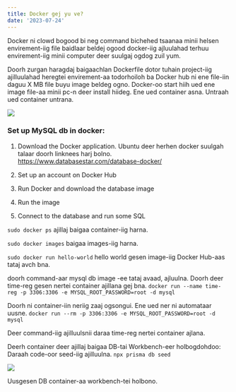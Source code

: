 ```yaml
---
title: Docker gej yu ve?
date: '2023-07-24'
---
```


Docker ni clowd bogood bi neg command bichehed tsaanaa minii helsen envirement-iig file baidlaar beldej ogood docker-iig ajluulahad terhuu envirement-iig minii computer deer suulgaj ogdog zuil yum. 

Doorh zurgan haragdaj baigaachlan Dockerfile dotor tuhain project-iig ajilluulahad heregtei envirement-aa todorhoiloh ba Docker hub ni ene file-iin daguu X MB file buyu image beldeg ogno. Docker-oo start hiih ued ene image file-aa minii pc-n deer install hiideg. Ene ued container asna. Untraah ued container untrana. 

<img src="/docker/image1.jpg">

### Set up MySQL db in docker:

1. Download the Docker application.
	Ubuntu deer herhen docker suulgah talaar doorh linknees harj bolno.
    https://www.databasestar.com/database-docker/

2. Set up an account on Docker Hub
3. Run Docker and download the database image
4. Run the image
5. Connect to the database and run some SQL

`sudo docker ps`
ajillaj baigaa container-iig harna.

`sudo docker images`
baigaa images-iig harna.

`sudo docker run hello-world`
hello world gesen image-iig Docker Hub-aas tataj avch bna.

doorh command-aar mysql db image -ee tataj avaad, ajluulna. Doorh deer time-reg gesen nertei container ajillana gej bna.
`docker run --name time-reg -p 3306:3306 -e MYSQL_ROOT_PASSWORD=root -d mysql`

Doorh ni container-iin neriig zaaj ogsongui. Ene ued ner ni automataar uusne.
`docker run --rm -p 3306:3306 -e MYSQL_ROOT_PASSWORD=root -d mysql`

Deer command-iig ajilluulsnii daraa time-reg nertei container ajlana.

Deerh container deer ajillaj baigaa DB-tai Workbench-eer holbogdohdoo:
Daraah code-oor seed-iig ajilluulna.
`npx prisma db seed` 

<img src="/docker/image2.jpg">

Uusgesen DB container-aa workbench-tei holbono.


